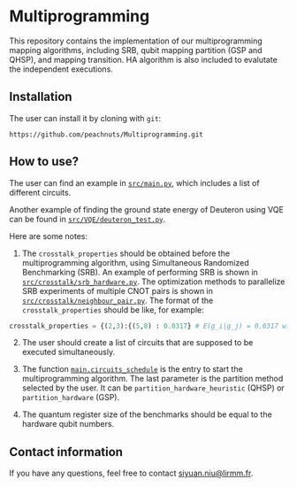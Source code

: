 # Multiprogramming
This repository contains the implementation of our multiprogramming mapping algorithms, including SRB, qubit mapping partition (GSP and QHSP), and mapping transition. HA algorithm is also included to evalutate the independent executions.

## Installation
The user can install it by cloning with `git`:

``` shell
https://github.com/peachnuts/Multiprogramming.git
```
## How to use?
The user can find an example in [`src/main.py`](https://github.com/peachnuts/Multiprogramming/blob/main/src/main.py), which includes a list of different circuits.

Another example of finding the ground state energy of Deuteron using VQE can be found in [`src/VQE/deuteron_test.py`](https://github.com/peachnuts/Multiprogramming/blob/main/src/VQE/deuteron_test.py).

Here are some notes:

1. The `crosstalk_properties` should be obtained before the multiprogramming algorithm, using Simultaneous Randomized Benchmarking (SRB). An example of performing SRB is shown in [`src/crosstalk/srb_hardware.py`](https://github.com/peachnuts/Multiprogramming/blob/main/src/crosstalk/srb_hardware.py). The optimization methods to parallelize SRB experiments of multiple CNOT pairs is shown in [`src/crosstalk/neighbour_pair.py`](https://github.com/peachnuts/Multiprogramming/blob/main/src/crosstalk/neighbour_pair.py).
The format of the `crosstalk_properties` should be like, for example: 
``` python
crosstalk_properties = {(2,3):{(5,8) : 0.0317} # E(g_i|g_j) = 0.0317 with g_i = CX(2,3), g_j = CX(5,8)
``` 

2. The user should create a list of circuits that are supposed to be executed simultaneously.

3. The function [`main.circuits_schedule`](https://github.com/peachnuts/Multiprogramming/blob/9c0069ffb1d69f9d648300dd6e1c2f180914a287/src/main.py#L81) is the entry to start the multiprogramming algorithm. The last parameter is the partition method selected by the user. It can be `partition_hardware_heuristic` (QHSP) or `partition_hardware` (GSP). 

4. The quantum register size of the benchmarks should be equal to the hardware qubit numbers.

## Contact information
If you have any questions, feel free to contact [siyuan.niu@lirmm.fr](mailto:siyuan.niu@lirmm.fr?subject=[GitHub]%20Multiprogramming).
